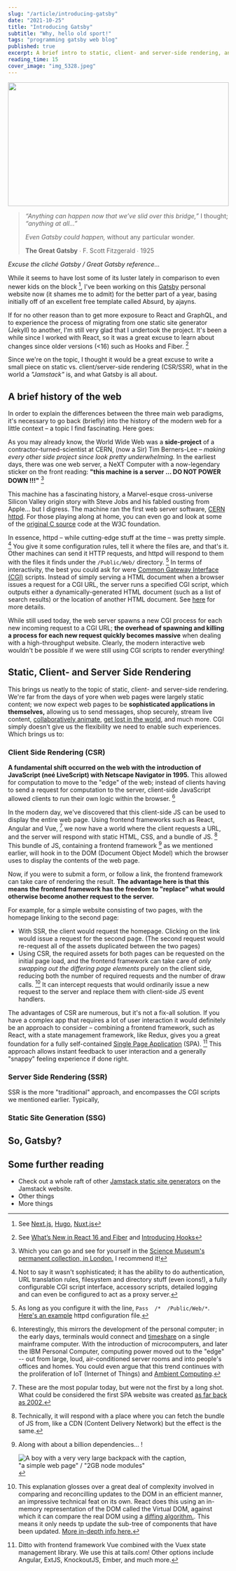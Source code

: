 ```yaml
---
slug: "/article/introducing-gatsby"
date: "2021-10-25"
title: "Introducing Gatsby"
subtitle: "Why, hello old sport!"
tags: "programming gatsby web blog"
published: true
excerpt: A brief intro to static, client- and server-side rendering, and what static site generators are about.
reading_time: 15
cover_image: "img_5328.jpeg"
---
```


<div style="width:100%;height:0;padding-bottom:56%;position:relative;">
  <img src="https://media.giphy.com/media/g9582DNuQppxC/source.gif" width="100%" height="100%" style="position:absolute" frameBorder="0" class="giphy-embed" allowFullScreen></img>
</div>


>_“Anything can happen now that we’ve slid over this bridge,”_ I thought; _“anything at all...”_
>
>_Even Gatsby could happen,_ without any particular wonder.
>
>**The Great Gatsby** ∙ F. Scott Fitzgerald ∙ 1925

*Excuse the cliché Gatsby / Great Gatsby reference...*

While it seems to have lost some of its luster lately in comparison to even newer kids on the block [^1], I've been working on this [Gatsby](https://www.gatsbyjs.com/) personal website now (it shames me to admit) for the better part of a year, basing initially off of an excellent free template called Absurd, by ajayns.

If for no other reason than to get more exposure to React and GraphQL, and to experience the process of migrating from one static site generator (Jekyll) to another, I'm still very glad that I undertook the project. It's been a while since I worked with React, so it was a great excuse to learn about changes since older versions (<16) such as Hooks and Fiber. [^2]

Since we're on the topic, I thought it would be a great excuse to write a small piece on static vs. client/server-side rendering (CSR/SSR), what in the world a _"Jamstack"_ is, and what Gatsby is all about.


## A brief history of the web

In order to explain the differences between the three main web paradigms, it's necessary to go back (briefly) into the history of the modern web for a little context – a topic I find fascinating. Here goes:

As you may already know, the World Wide Web was a **side-project** of a contractor-turned-scientist at CERN, (now a Sir) Tim Berners-Lee – *making every other side project since look pretty underwhelming.* In the earliest days, there was one web server, a NeXT Computer with a now-legendary sticker on the front reading: **"this machine is a server ... DO NOT POWER DOWN !!!"** [^3]

This machine has a fascinating history, a Marvel-esque cross-universe Silicon Valley origin story with Steve Jobs and his fabled ousting from Apple... but I digress. The  machine ran the first web server software, [CERN httpd](https://en.wikipedia.org/wiki/CERN_httpd). For those playing along at home, you can even go and look at some of the [original C source](https://www.w3.org/Daemon/Implementation/HTDaemon.c) code at the W3C foundation.

In essence, httpd – while cutting-edge stuff at the time – was pretty simple. [^4] You give it some configuration rules, tell it where the files are, and that's it. Other machines can send it HTTP requests, and httpd will respond to them with the files it finds under the `/Public/Web/` directory. [^5] In terms of interactivity, the best you could ask for were [Common Gateway Interface (CGI)](https://www.w3.org/Daemon/User/CGI/Overview.html) scripts. Instead of simply serving a HTML document when a browser issues a request for a CGI URL, the server runs a specified CGI script, which outputs either a dynamically-generated HTML document (such as a list of search results) or the location of another HTML document. See [here](https://computer.howstuffworks.com/cgi3.htm) for more details.

While still used today, the web server spawns a new CGI process for each new incoming request to a CGI URL; **the overhead of spawning and killing a process for each new request quickly becomes massive** when dealing with a high-throughput website. Clearly, the modern interactive web wouldn't be possible if we were still using CGI scripts to render everything!


## Static, Client- and Server Side Rendering

This brings us neatly to the topic of static, client- and server-side rendering. We're far from the days of yore when web pages were largely static content; we now expect web pages to be **sophisticated applications in themselves,** allowing us to send messages, shop securely, stream live content, [collaboratively animate](https://garticphone.com/), [get lost in the world](https://www.geoguessr.com/), and much more. CGI simply doesn't give us the flexibility we need to enable such experiences. Which brings us to:

### Client Side Rendering (CSR)

**A fundamental shift occurred on the web with the introduction of JavaScript (neé LiveScript) with Netscape Navigator in 1995.** This allowed for computation to move to the "edge" of the web; instead of clients having to send a request for computation to the server, client-side JavaScript allowed clients to run their own logic within the browser. [^6]

In the modern day, we've discovered that this client-side JS can be used to display the entire web page. Using frontend frameworks such as React, Angular and Vue, [^9] we now have a world where the client requests a URL, and the server will respond with static HTML, CSS, and a bundle of JS. [^11] This bundle of JS, containing a frontend framework [^10] as we mentioned earlier, will hook in to the DOM (Document Object Model) which the browser uses to display the contents of the web page.

Now, if you were to submit a form, or follow a link, the frontend framework can take care of rendering the result. **The advantage here is that this means the frontend framework has the freedom to "replace" what would otherwise become another request to the server.**

For example, for a simple website consisting of two pages, with the homepage linking to the second page:

- With SSR, the client would request the homepage. Clicking on the link would issue a request for the second page. (The second request would re-request all of the assets duplicated between the two pages)
- Using CSR, the required assets for both pages can be requested on the initial page load, and the frontend framework can take care of *only swapping out the differing page elements* purely on the client side, reducing both the number of required requests and the number of draw calls. [^7] It can intercept requests that would ordinarily issue a new request to the server and replace them with client-side JS event handlers.

The advantages of CSR are numerous, but it's not a fix-all solution. If you have a complex app that requires a lot of user interaction it would definitely be an approach to consider – combining a frontend framework, such as React, with a state management framework, like Redux, gives you a great foundation for a fully self-contained [Single Page Application](https://en.wikipedia.org/wiki/Single-page_application) (SPA). [^8] This approach allows instant feedback to user interaction and a generally "snappy" feeling experience if done right.

### Server Side Rendering (SSR)

SSR is the more "traditional" approach, and encompasses the CGI scripts we mentioned earlier. Typically,




### Static Site Generation (SSG)

## So, Gatsby?


## Some further reading

- Check out a whole raft of other [Jamstack static site generators](https://jamstack.org/generators/) on the Jamstack website.
- Other things
- More things


<!-- Footnotes -->

[^1]: See [Next.js](https://nextjs.org/), [Hugo](https://gohugo.io/), [Nuxt.js](https://nuxtjs.org/)

[^2]: See [What’s New in React 16 and Fiber](https://medium.com/edge-coders/react-16-features-and-fiber-explanation-e779544bb1b7) and [Introducing Hooks](https://reactjs.org/docs/hooks-intro.html)

[^3]: Which you can go and see for yourself in the [Science Museum's permanent collection, in London.](https://collection.sciencemuseumgroup.org.uk/objects/co8232360/next-cube-computer-1990-personal-computer) I recommend it!

[^4]: Not to say it wasn't sophisticated; it has the ability to do authentication, URL translation rules, filesystem and directory stuff (even icons!), a fully configurable CGI script interface, accessory scripts, detailed logging and can even be configured to act as a proxy server.

[^5]: As long as you configure it with the line, `Pass	/*	/Public/Web/*`. [Here's an example](https://www.w3.org/Daemon/User/Config/httpd.conf.txt) httpd configuration file.

[^6]: Interestingly, this mirrors the development of the personal computer; in the early days, terminals would connect and [timeshare](https://en.wikipedia.org/wiki/Time-sharing) on a single mainframe computer. With the introduction of microcomputers, and later the IBM Personal Computer, computing power moved out to the "edge" -- out from large, loud, air-conditioned server rooms and into people's offices and homes. You could even argue that this trend continues with the proliferation of IoT (Internet of Things) and [Ambient Computing](https://www.digitaltrends.com/computing/what-is-ambient-computing/).

[^7]: This explanation glosses over a great deal of complexity involved in comparing and reconcilling updates to the DOM in an efficient manner, an impressive technical feat on its own. React does this using an in-memory representation of the DOM called the Virtual DOM, against which it can compare the real DOM using a [diffing algorithm.](https://reactjs.org/docs/reconciliation.html). This means it only needs tp update the sub-tree of components that have been updated. [More in-depth info here.](https://hackernoon.com/virtual-dom-reconciliation-and-diffing-algorithm-explained-simply-ycn34gr)

[^8]: Ditto with frontend framework Vue combined with the Vuex state management library. We use this at tails.com! Other options include Angular, ExtJS, KnockoutJS, Ember, and much more.

[^9]: These are the most popular today, but were not the first by a long shot. What could be considered the first SPA website was created [as far back as 2002.](https://en.wikipedia.org/wiki/Single-page_application#cite_note-4)

[^10]: Along with about a billion dependencies... !<div style="max-width: 400px"> ![A boy with a very very large backpack with the caption, "a simple web page" / "2GB node modules"](../images/article_images/node_modules_backpack.jpeg) </div>

[^11]: Technically, it will respond with a place where you can fetch the bundle of JS from, like a CDN (Content Delivery Network) but the effect is the same.